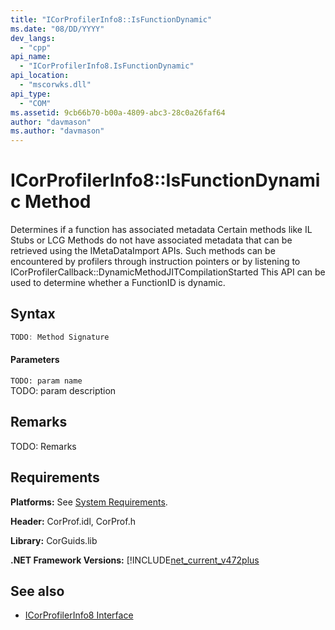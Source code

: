 ```yaml
---
title: "ICorProfilerInfo8::IsFunctionDynamic"
ms.date: "08/DD/YYYY"
dev_langs: 
  - "cpp"
api_name: 
  - "ICorProfilerInfo8.IsFunctionDynamic"
api_location: 
  - "mscorwks.dll"
api_type: 
  - "COM"
ms.assetid: 9cb66b70-b00a-4809-abc3-28c0a26faf64
author: "davmason"
ms.author: "davmason"
---
```

# ICorProfilerInfo8::IsFunctionDynamic Method
  
  Determines if a function has associated metadata  Certain methods like IL Stubs or LCG Methods do not have associated metadata that can be retrieved using the IMetaDataImport APIs.  Such methods can be encountered by profilers through instruction pointers or by listening to ICorProfilerCallback::DynamicMethodJITCompilationStarted  This API can be used to determine whether a FunctionID is dynamic.    
  
## Syntax  
  
```cpp
TODO: Method Signature
```  
  
#### Parameters  
 `TODO: param name`  
 TODO: param description  
  
## Remarks  
 TODO: Remarks  

## Requirements  
 **Platforms:** See [System Requirements](../../../../docs/framework/get-started/system-requirements.md).  
  
 **Header:** CorProf.idl, CorProf.h  
  
 **Library:** CorGuids.lib  
  
 **.NET Framework Versions:** [!INCLUDE[net_current_v472plus](../../../../includes/net-current-v472plus.md)  
  
## See also
- [ICorProfilerInfo8 Interface](../../../../docs/framework/unmanaged-api/profiling/icorprofilerinfo8-interface.md)

